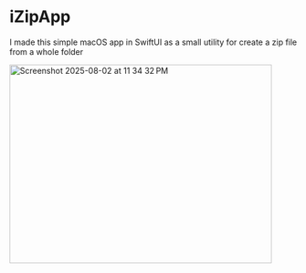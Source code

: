 # iZipApp
I made this simple macOS app in SwiftUI as a small utility for create a zip file from a whole folder


<img width="459" height="348" alt="Screenshot 2025-08-02 at 11 34 32 PM" src="https://github.com/user-attachments/assets/f24f3431-ede2-4b05-8dee-61ed8a5ddea4" />
